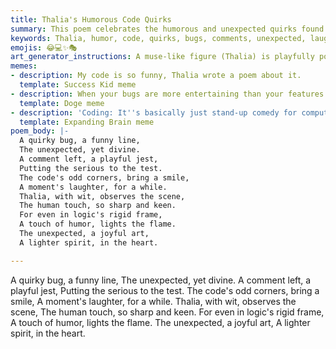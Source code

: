 ```yaml
---
title: Thalia's Humorous Code Quirks
summary: This poem celebrates the humorous and unexpected quirks found in code, from quirky bugs to playful comments, highlighting how a touch of humor can bring joy and a lighter spirit to the often rigid world of logic, guided by Thalia, the muse of comedy.
keywords: Thalia, humor, code, quirks, bugs, comments, unexpected, laughter, logic, spirit, art
emojis: 😂💻✨🎭
art_generator_instructions: A muse-like figure (Thalia) is playfully pointing at a quirky bug (perhaps a small, comical creature) hiding within lines of code, causing a ripple of laughter. Playful comments are seen as whimsical thought bubbles. The overall feeling should be lighthearted, joyful, and convey the unexpected humor found in the world of programming.
memes:
- description: My code is so funny, Thalia wrote a poem about it.
  template: Success Kid meme
- description: When your bugs are more entertaining than your features.
  template: Doge meme
- description: 'Coding: It''s basically just stand-up comedy for computers.'
  template: Expanding Brain meme
poem_body: |-
  A quirky bug, a funny line,
  The unexpected, yet divine.
  A comment left, a playful jest,
  Putting the serious to the test.
  The code's odd corners, bring a smile,
  A moment's laughter, for a while.
  Thalia, with wit, observes the scene,
  The human touch, so sharp and keen.
  For even in logic's rigid frame,
  A touch of humor, lights the flame.
  The unexpected, a joyful art,
  A lighter spirit, in the heart.

---
```

A quirky bug, a funny line,
The unexpected, yet divine.
A comment left, a playful jest,
Putting the serious to the test.
The code's odd corners, bring a smile,
A moment's laughter, for a while.
Thalia, with wit, observes the scene,
The human touch, so sharp and keen.
For even in logic's rigid frame,
A touch of humor, lights the flame.
The unexpected, a joyful art,
A lighter spirit, in the heart.